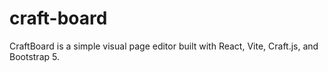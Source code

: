 # craft-board
CraftBoard is a simple visual page editor built with React, Vite, Craft.js, and Bootstrap 5.
